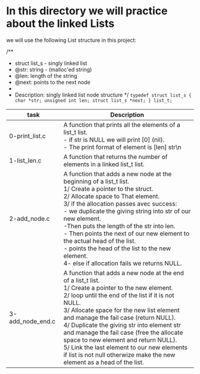 # In this directory we will practice about the linked Lists

we will use the following List structure in this project:

/**
 * struct list_s - singly linked list
 * @str: string - (malloc'ed string)
 * @len: length of the string
 * @next: points to the next node
 *
 * Description: singly linked list node structure
 */
`typedef struct list_s
{
    char *str;
    unsigned int len;
    struct list_s *next;
} list_t;`

| task	| Description |
| ----- | ----------- |
| 0-print_list.c | A function that prints all the elements of a list_t list.<br/>- if str is NULL we will print [0] (nil).<br/> - The print format of element is [len] str\n  |
| 1-list_len.c | A function that returns the number of elements in a linked list_t list. |
| 2-add_node.c | A function that adds a new node at the beginning of a list_t list.<br/> 1/ Create a pointer to the struct. <br/> 2/ Allocate space to That element.<br/> 3/ if the allocation passes avec success:<br/> - we duplicate the giving string into str of our new element. <br/> -Then puts the length of the str into len. <br/> - Then points the next of our new element to the actual head of the list. <br/>- points the head of the list to the new element.<br/> 4- else if allocation fails we returns NULL. |
| 3-add_node_end.c | A function that adds a new node at the end of a list_t list.<br/> 1/ Create a pointer to the new element.<br/> 2/ loop until the end of the list if it is not NULL.<br/> 3/ Allocate space for the new list element and manage the fail case (return NULL).<br/> 4/ Duplicate the giving str into element str and manage the fail case (free the allocate space to new element and return NULL).<br/> 5/ Link the last element to our new elements if list is not null otherwize make the new element as a head of the list.|

